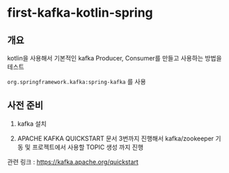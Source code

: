 # first-kafka-kotlin-spring

## 개요

kotlin을 사용해서 기본적인 kafka Producer, Consumer를 만들고 사용하는 방법을 테스트

`org.springframework.kafka:spring-kafka` 를 사용

## 사전 준비

1. kafka 설치

2. APACHE KAFKA QUICKSTART 문서 3번까지 진행해서 kafka/zookeeper 기동 및 프로젝트에서 사용할 TOPIC 생성 까지 진행

관련 링크 : https://kafka.apache.org/quickstart

